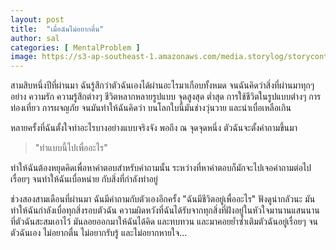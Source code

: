 ```yaml
---
layout: post
title:  "เมื่อฉันไม่อยากตื่น"
author: sal
categories: [ MentalProblem ]
image: https://s3-ap-southeast-1.amazonaws.com/media.storylog/storycontent/59a591623fd5d3841c4ba425/15058375093531547253.jpg
---
```


สามสิบหนึ่งปีที่ผ่านมา ฉันรู้สึกว่าตัวฉันเองได้ผ่านอะไรมาเกือบทั้งหมด จนฉันคิดว่าสิ่งที่ผ่านมาทุกๆ อย่าง ความรัก ความรู้สึกต่างๆ ชีวิตหลากหลายรูปแบบ จุดสูงสุด ต่ำสุด การใช้ชีวิตในรูปแบบต่่างๆ การท่องเที่ยว การผจญภัย จนมันทำให้ฉันคิดว่า บนโลกใบนี้มันช่างวุ่นวาย และน่าเบื่อเหลือเกิน

หลายครั้งที่ฉันตั้งใจทำอะไรบางอย่างแบบจริงจัง พอถึง ณ จุดจุดหนึ่ง ตัวฉันจะตั้งคำถามขึ้นมา

>"ทำแบบนี้ไปเพื่ออะไร"

ทำให้ฉันต้องหยุดคิดเพื่อหาคำตอบสำหรับคำถามนั้น ระหว่างที่หาคำตอบก็มักจะไปเจอคำถามต่อไปเรื่อยๆ จนทำให้ฉันเบื่อหน่าย กับสิ่งที่กำลังทำอยู่

ช่วงสองสามเดือนที่ผ่านมา ฉันมีคำถามกับตัวเองอีกครั้ง "ฉันมีชีวิตอยู่เพื่ออะไร" ฟังดูน่ากลัวนะ มันทำให้ฉันกำลังเบื่อทุกสิ่งรอบตัวฉัน ความผิดหวังที่ฉันได้รับจากทุกสิ่งที่ฝังอยู่ในหัวใจมานานแสนนาน ที่ตัวฉันสะสมเอาไว้ มันลอยออกมาให้ฉันได้คิด และทบทวน และมาคอยย้ำซ้ำเติมตัวฉันอยู่เรื่อยๆ จนตัวฉันเอง ไม่อยากตื่น ไม่อยากรับรู้ และไม่อยากหายใจ...
